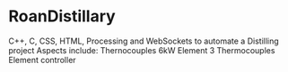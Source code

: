 # RoanDistillary
C++, C, CSS, HTML, Processing and WebSockets to automate a Distilling project
Aspects include:
Thernocouples
6kW Element
3 Thermocouples
Element controller
